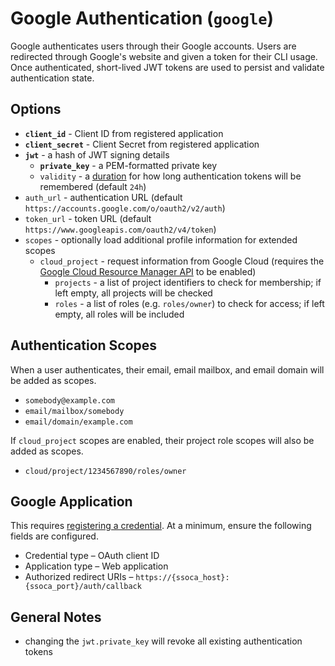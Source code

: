 # Google Authentication (`google`)

Google authenticates users through their Google accounts. Users are redirected through Google's website and given a token for their CLI usage. Once authenticated, short-lived JWT tokens are used to persist and validate authentication state.


## Options

 * **`client_id`** - Client ID from registered application
 * **`client_secret`** - Client Secret from registered application
 * **`jwt`** - a hash of JWT signing details
    * **`private_key`** - a PEM-formatted private key
    * `validity` - a [duration](https://golang.org/pkg/time/#ParseDuration) for how long authentication tokens will be remembered (default `24h`)
 * `auth_url` - authentication URL (default `https://accounts.google.com/o/oauth2/v2/auth`)
 * `token_url` - token URL (default `https://www.googleapis.com/oauth2/v4/token`)
 * `scopes` - optionally load additional profile information for extended scopes
    * `cloud_project` - request information from Google Cloud (requires the [Google Cloud Resource Manager API](https://console.cloud.google.com/apis/api/cloudresourcemanager.googleapis.com/overview) to be enabled)
       * `projects` - a list of project identifiers to check for membership; if left empty, all projects will be checked
       * `roles` - a list of roles (e.g. `roles/owner`) to check for access; if left empty, all roles will be included


## Authentication Scopes

When a user authenticates, their email, email mailbox, and email domain will be added as scopes.

 * `somebody@example.com`
 * `email/mailbox/somebody`
 * `email/domain/example.com`

If `cloud_project` scopes are enabled, their project role scopes will also be added as scopes.

 * `cloud/project/1234567890/roles/owner`


## Google Application

This requires [registering a credential](https://console.cloud.google.com/apis/credentials). At a minimum, ensure the following fields are configured.

 * Credential type &ndash; OAuth client ID
 * Application type &ndash; Web application
 * Authorized redirect URIs &ndash; `https://{ssoca_host}:{ssoca_port}/auth/callback`


## General Notes

 * changing the `jwt.private_key` will revoke all existing authentication tokens
